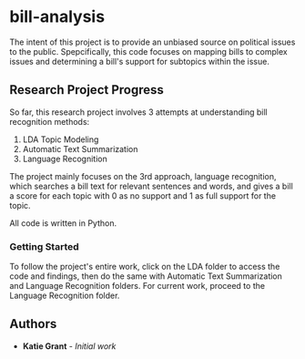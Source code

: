 # bill-analysis

The intent of this project is to provide an unbiased source on political issues to the public. Spepcifically, this code focuses on mapping bills to complex issues and determining a bill's support for subtopics within the issue.

## Research Project Progress

So far, this research project involves 3 attempts at understanding bill recognition methods:

1. LDA Topic Modeling
2. Automatic Text Summarization
3. Language Recognition

The project mainly focuses on the 3rd approach, language recognition, which searches a bill text for relevant sentences and words, and gives a bill a score for each topic with 0 as no support and 1 as full support for the topic. 

All code is written in Python. 

### Getting Started

To follow the project's entire work, click on the LDA folder to access the code and findings, then do the same with Automatic Text Summarization and Language Recognition folders. For current work, proceed to the Language Recognition folder. 

## Authors

* **Katie Grant** - *Initial work* 
